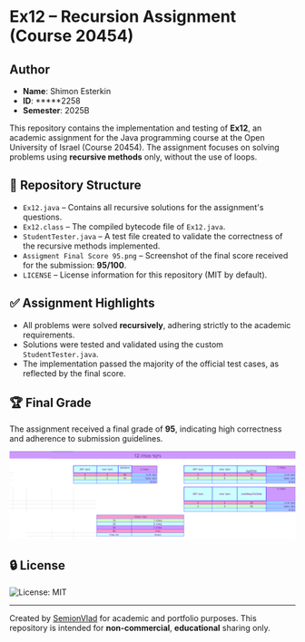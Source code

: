 # Ex12 – Recursion Assignment (Course 20454)

## Author
- **Name**: Shimon Esterkin  
- **ID**: *****2258   
- **Semester**: 2025B

This repository contains the implementation and testing of **Ex12**, an academic assignment for the Java programming course at the Open University of Israel (Course 20454). The assignment focuses on solving problems using **recursive methods** only, without the use of loops.

## 📁 Repository Structure

- `Ex12.java` – Contains all recursive solutions for the assignment's questions.
- `Ex12.class` – The compiled bytecode file of `Ex12.java`.
- `StudentTester.java` – A test file created to validate the correctness of the recursive methods implemented.
- `Assigment Final Score 95.png` – Screenshot of the final score received for the submission: **95/100**.
- `LICENSE` – License information for this repository (MIT by default).

## ✅ Assignment Highlights

- All problems were solved **recursively**, adhering strictly to the academic requirements.
- Solutions were tested and validated using the custom `StudentTester.java`.
- The implementation passed the majority of the official test cases, as reflected by the final score.

## 🏆 Final Grade

The assignment received a final grade of **95**, indicating high correctness and adherence to submission guidelines.

![Final Score](Assigment%20Final%20Score%2095.png)

## 🔒 License
![License: MIT](https://img.shields.io/badge/License-MIT-yellow.svg)

---
Created by [SemionVlad](https://github.com/SemionVlad) for academic and portfolio purposes. This repository is intended for **non-commercial**, **educational** sharing only.

